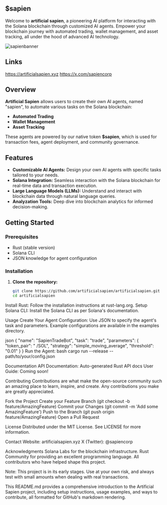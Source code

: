 ## $sapien

Welcome to **artificial sapien**, a pioneering AI platform for interacting with the Solana blockchain through customized AI agents. 
Empower your blockchain journey with automated trading, wallet management, and asset tracking, all under the hood of advanced AI technology.

![sapienbanner](https://github.com/user-attachments/assets/65a5cacf-fdd8-4cc4-bc9d-e57eb868ad8f)

## Links

https://artificialsapien.xyz
https://x.com/sapiencorp

## Overview

**Artificial Sapien** allows users to create their own AI agents, named "sapien", to automate various tasks on the Solana blockchain:

- **Automated Trading**
- **Wallet Management**
- **Asset Tracking**

These agents are powered by our native token **$sapien**, which is used for transaction fees, agent deployment, and community governance.

## Features

- **Customizable AI Agents:** Design your own AI agents with specific tasks tailored to your needs.
- **Solana Integration:** Seamless interaction with the Solana blockchain for real-time data and transaction execution.
- **Large Language Models (LLMs):** Understand and interact with blockchain data through natural language queries.
- **Analyzation Tools:** Deep dive into blockchain analytics for informed decision-making.

## Getting Started

### Prerequisites

- Rust (stable version)
- Solana CLI
- JSON knowledge for agent configuration

### Installation

1. **Clone the repository:**
   ```bash
   git clone https://github.com/artificialsapien/artificialsapien.git
   cd artificialsapien

Install Rust:
Follow the installation instructions at rust-lang.org.
Setup Solana CLI:
Install the Solana CLI as per Solana's documentation.

Usage
Create Your Agent Configuration:
Use JSON to specify the agent's task and parameters. Example configurations are available in the examples directory.

json
{
  "name": "SapienTradeBot",
  "task": "trade",
  "parameters": {
    "token_pair": " /SOL",
    "strategy": "simple_moving_average",
    "threshold": "0.01"
  }
}
Run the Agent:
bash
cargo run --release -- path/to/your/config.json

Documentation
API Documentation: Auto-generated Rust API docs
User Guide: Coming soon!

Contributing
Contributions are what make the open-source community such an amazing place to learn, inspire, and create. Any contributions you make are greatly appreciated.

Fork the Project
Create your Feature Branch (git checkout -b feature/AmazingFeature)
Commit your Changes (git commit -m 'Add some AmazingFeature')
Push to the Branch (git push origin feature/AmazingFeature)
Open a Pull Request

License
Distributed under the MIT License. See LICENSE for more information.

Contact
Website: artificialsapien.xyz
X (Twitter): @sapiencorp

Acknowledgments
Solana Labs for the blockchain infrastructure.
Rust Community for providing an excellent programming language.
All contributors who have helped shape this project.

Note: This project is in its early stages. Use at your own risk, and always test with small amounts when dealing with real transactions.

This README.md provides a comprehensive introduction to the Artificial Sapien project, including setup instructions, usage examples, and ways to contribute, all formatted for GitHub's markdown rendering.
